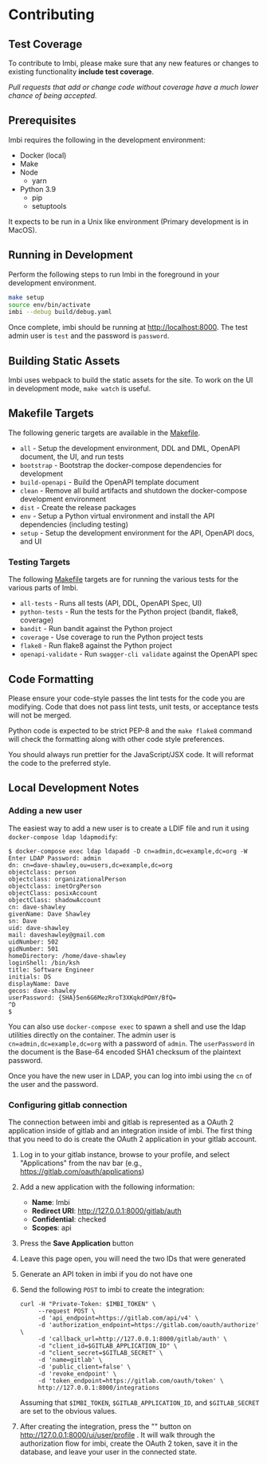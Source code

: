 # Contributing

## Test Coverage

To contribute to Imbi, please make sure that any new features or changes
to existing functionality **include test coverage**.

*Pull requests that add or change code without coverage have a much lower chance
of being accepted.*

## Prerequisites

Imbi requires the following in the development environment:

- Docker (local)
- Make
- Node
  - yarn
- Python 3.9
    - pip
    - setuptools

It expects to be run in a Unix like environment (Primary development is in MacOS).

## Running in Development

Perform the following steps to run Imbi in the foreground in your development
environment.

```bash
make setup
source env/bin/activate
imbi --debug build/debug.yaml
```

Once complete, imbi should be running at [http://localhost:8000](). The test admin
user is `test` and the password is `password`.


## Building Static Assets

Imbi uses webpack to build the static assets for the site. To work on the UI
in development mode, `make watch` is useful.

## Makefile Targets

The following generic targets are available in the [Makefile]().

- `all` - Setup the development environment, DDL and DML, OpenAPI document, the UI, and run tests
- `bootstrap` - Bootstrap the docker-compose dependencies for development
- `build-openapi` - Build the OpenAPI template document
- `clean` - Remove all build artifacts and shutdown the docker-compose development environment
- `dist` - Create the release packages
- `env` - Setup a Python virtual environment and install the API dependencies (including testing)
- `setup` - Setup the development environment for the API, OpenAPI docs, and UI

### Testing Targets

The following [Makefile]() targets are for running the various tests for the various parts of Imbi.

- `all-tests` - Runs all tests (API, DDL, OpenAPI Spec, UI)
- `python-tests` - Run the tests for the Python project (bandit, flake8, coverage)
- `bandit` - Run bandit against the Python project
- `coverage` - Use coverage to run the Python project tests
- `flake8` - Run flake8 against the Python project
- `openapi-validate` - Run `swagger-cli validate` against the OpenAPI spec

## Code Formatting

Please ensure your code-style passes the lint tests for the code you are modifying. Code that does not pass lint tests, unit tests, or acceptance tests will not be merged.

Python code is expected to be strict PEP-8 and the `make flake8` command will check the formatting along with other code style preferences.

You should always run prettier for the JavaScript/JSX code. It will reformat the code to the preferred style.

## Local Development Notes

### Adding a new user

The easiest way to add a new user is to create a LDIF file and run it using `docker-compose ldap ldapmodify`:

    $ docker-compose exec ldap ldapadd -D cn=admin,dc=example,dc=org -W
    Enter LDAP Password: admin
    dn: cn=dave-shawley,ou=users,dc=example,dc=org
    objectclass: person
    objectclass: organizationalPerson
    objectclass: inetOrgPerson
    objectClass: posixAccount
    objectClass: shadowAccount
    cn: dave-shawley
    givenName: Dave Shawley
    sn: Dave
    uid: dave-shawley
    mail: daveshawley@gmail.com
    uidNumber: 502
    gidNumber: 501
    homeDirectory: /home/dave-shawley
    loginShell: /bin/ksh
    title: Software Engineer
    initials: DS
    displayName: Dave
    gecos: dave-shawley
    userPassword: {SHA}5en6G6MezRroT3XKqkdPOmY/BfQ=
    ^D
    $

You can also use `docker-compose exec` to spawn a shell and use the ldap utilities directly on the container. The admin
user is `cn=admin,dc=example,dc=org` with a password of `admin`. The `userPassword` in the document is the Base-64
encoded SHA1 checksum of the plaintext password.

Once you have the new user in LDAP, you can log into imbi using the `cn` of the user and the password.

### Configuring gitlab connection

The connection between imbi and gitlab is represented as a OAuth 2 application inside of gitlab and an integration
inside of imbi.  The first thing that you need to do is create the OAuth 2 application in your gitlab account.

1. Log in to your gitlab instance, browse to your profile, and select "Applications" from the nav bar (e.g.,
   https://gitlab.com/oauth/applications)
2. Add a new application with the following information:
   - **Name**: Imbi
   - **Redirect URI**: http://127.0.0.1:8000/gitlab/auth
   - **Confidential**: checked
   - **Scopes**: api
3. Press the **Save Application** button
4. Leave this page open, you will need the two IDs that were generated
5. Generate an API token in imbi if you do not have one
6. Send the following `POST` to imbi to create the integration:

       curl -H "Private-Token: $IMBI_TOKEN" \
            --request POST \
            -d 'api_endpoint=https://gitlab.com/api/v4' \
            -d 'authorization_endpoint=https://gitlab.com/oauth/authorize' \
            -d 'callback_url=http://127.0.0.1:8000/gitlab/auth' \
            -d "client_id=$GITLAB_APPLICATION_ID" \
            -d "client_secret=$GITLAB_SECRET" \
            -d 'name=gitlab' \
            -d 'public_client=false' \
            -d 'revoke_endpoint' \
            -d 'token_endpoint=https://gitlab.com/oauth/token' \
            http://127.0.0.1:8000/integrations

   Assuming that `$IMBI_TOKEN`, `$GITLAB_APPLICATION_ID`, and `$GITLAB_SECRET` are set to the obvious values.
7. After creating the integration, press the "" button on http://127.0.0.1:8000/ui/user/profile .  It will walk through
   the authorization flow for imbi, create the OAuth 2 token, save it in the database, and leave your user in the
   connected state.
